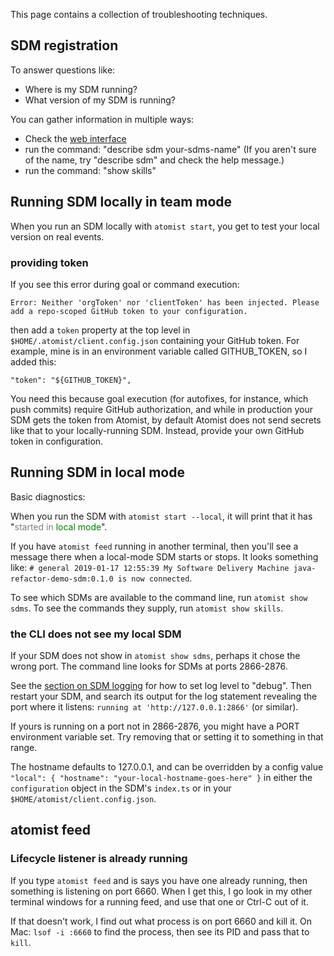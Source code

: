 This page contains a collection of troubleshooting techniques.

## SDM registration

To answer questions like:

* Where is my SDM running?
* What version of my SDM is running?

You can gather information in multiple ways:

*  Check the [web interface](team.md#see-your-sdm-registration) 
*  run the command: "describe sdm your-sdms-name" (If you aren't sure of the name, try "describe sdm" and check the help message.)
*  run the command: "show skills"

## Running SDM locally in team mode

When you run an SDM locally with `atomist start`, you get to test your local version on real events.

### providing token

If you see this error during goal or command execution:

`Error: Neither 'orgToken' nor 'clientToken' has been injected. Please add a repo-scoped GitHub token to your configuration.`

then add a `token` property at the top level in `$HOME/.atomist/client.config.json` containing your 
GitHub token. For example, mine is in an environment variable called GITHUB_TOKEN, so I added this:

`"token": "${GITHUB_TOKEN}",`

You need this because goal execution (for autofixes, for instance, which push commits) require GitHub
authorization, and while in production your SDM gets the token from Atomist, by default Atomist does not send secrets like that to your locally-running SDM. Instead, provide your own GitHub token in configuration.

## Running SDM in local mode

Basic diagnostics:

When you run the SDM with `atomist start --local`, it will print that it has
"<span style="color: gray">started in</span> <span style="color: green">local mode</span>".

If you have `atomist feed` running in another terminal, then you'll see a message there when
a local-mode SDM starts or stops. It looks something like: `# general 2019-01-17 12:55:39 My Software Delivery Machine java-refactor-demo-sdm:0.1.0 is now connected`.

To see which SDMs are available to the command line, run `atomist show sdms`. To see the
commands they supply, run `atomist show skills`.

### the CLI does not see my local SDM

If your SDM does not show in `atomist show sdms`, perhaps it chose the wrong port. The command line looks for SDMs at ports 2866-2876.

See the [section on SDM logging](logging.md#configuring-sdm-logs) for how to set log level to "debug". Then restart your SDM, and search its output for the log statement revealing the port where it listens: `running at 'http://127.0.0.1:2866'` (or similar).

If yours is running on a port not in 2866-2876, you might have a PORT environment
variable set. Try removing that or setting it to something in that range.

The hostname defaults to 127.0.0.1, and can be overridden by a config value 
`"local": { "hostname": "your-local-hostname-goes-here" }` in either the `configuration` object in the SDM's `index.ts` or in your `$HOME/atomist/client.config.json`.

## atomist feed

### Lifecycle listener is already running

If you type `atomist feed` and is says you have one already running, then something is listening on port 6660.
When I get this, I go look in my other terminal windows for a running feed, and use that one or Ctrl-C out of it.

If that doesn't work, I find out what process is on port 6660 and kill it. On Mac: `lsof -i :6660` to find the process, then
see its PID and pass that to `kill`.